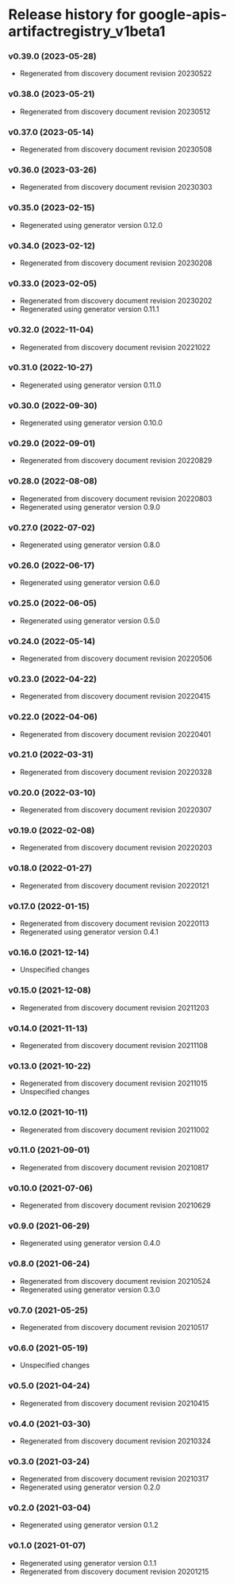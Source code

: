 # Release history for google-apis-artifactregistry_v1beta1

### v0.39.0 (2023-05-28)

* Regenerated from discovery document revision 20230522

### v0.38.0 (2023-05-21)

* Regenerated from discovery document revision 20230512

### v0.37.0 (2023-05-14)

* Regenerated from discovery document revision 20230508

### v0.36.0 (2023-03-26)

* Regenerated from discovery document revision 20230303

### v0.35.0 (2023-02-15)

* Regenerated using generator version 0.12.0

### v0.34.0 (2023-02-12)

* Regenerated from discovery document revision 20230208

### v0.33.0 (2023-02-05)

* Regenerated from discovery document revision 20230202
* Regenerated using generator version 0.11.1

### v0.32.0 (2022-11-04)

* Regenerated from discovery document revision 20221022

### v0.31.0 (2022-10-27)

* Regenerated using generator version 0.11.0

### v0.30.0 (2022-09-30)

* Regenerated using generator version 0.10.0

### v0.29.0 (2022-09-01)

* Regenerated from discovery document revision 20220829

### v0.28.0 (2022-08-08)

* Regenerated from discovery document revision 20220803
* Regenerated using generator version 0.9.0

### v0.27.0 (2022-07-02)

* Regenerated using generator version 0.8.0

### v0.26.0 (2022-06-17)

* Regenerated using generator version 0.6.0

### v0.25.0 (2022-06-05)

* Regenerated using generator version 0.5.0

### v0.24.0 (2022-05-14)

* Regenerated from discovery document revision 20220506

### v0.23.0 (2022-04-22)

* Regenerated from discovery document revision 20220415

### v0.22.0 (2022-04-06)

* Regenerated from discovery document revision 20220401

### v0.21.0 (2022-03-31)

* Regenerated from discovery document revision 20220328

### v0.20.0 (2022-03-10)

* Regenerated from discovery document revision 20220307

### v0.19.0 (2022-02-08)

* Regenerated from discovery document revision 20220203

### v0.18.0 (2022-01-27)

* Regenerated from discovery document revision 20220121

### v0.17.0 (2022-01-15)

* Regenerated from discovery document revision 20220113
* Regenerated using generator version 0.4.1

### v0.16.0 (2021-12-14)

* Unspecified changes

### v0.15.0 (2021-12-08)

* Regenerated from discovery document revision 20211203

### v0.14.0 (2021-11-13)

* Regenerated from discovery document revision 20211108

### v0.13.0 (2021-10-22)

* Regenerated from discovery document revision 20211015
* Unspecified changes

### v0.12.0 (2021-10-11)

* Regenerated from discovery document revision 20211002

### v0.11.0 (2021-09-01)

* Regenerated from discovery document revision 20210817

### v0.10.0 (2021-07-06)

* Regenerated from discovery document revision 20210629

### v0.9.0 (2021-06-29)

* Regenerated using generator version 0.4.0

### v0.8.0 (2021-06-24)

* Regenerated from discovery document revision 20210524
* Regenerated using generator version 0.3.0

### v0.7.0 (2021-05-25)

* Regenerated from discovery document revision 20210517

### v0.6.0 (2021-05-19)

* Unspecified changes

### v0.5.0 (2021-04-24)

* Regenerated from discovery document revision 20210415

### v0.4.0 (2021-03-30)

* Regenerated from discovery document revision 20210324

### v0.3.0 (2021-03-24)

* Regenerated from discovery document revision 20210317
* Regenerated using generator version 0.2.0

### v0.2.0 (2021-03-04)

* Regenerated using generator version 0.1.2

### v0.1.0 (2021-01-07)

* Regenerated using generator version 0.1.1
* Regenerated from discovery document revision 20201215

